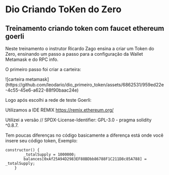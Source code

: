 # Dio Criando ToKen do Zero
## Treinamento criando token com faucet ethereum goerli

Neste treinamento o instrutor Ricardo Zago ensina a criar um Token do Zero, ensinando um passo a passo para a configuração da Wallet Metamask e do RPC info.

O primeiro passo foi criar a carteira:

<div align-"center">
![carteira metamask](https://github.com/leodario/dio_primeiro_token/assets/6862531/959ed22e-4c55-45e6-a622-88f90baac24e)
</div>

Logo após escolhi a rede de teste Goerli:
<div align-"center">
</div>

Utilizamos a IDE REMIX https://remix.ethereum.org/

Utilizei a versão // SPDX-License-Identifier: GPL-3.0 - pragma solidity ^0.8.7.

Tem poucas diferenças no código basicamente a diferença está onde você insere seu código token, 
Exemplo:
```
constructor() {
        _totalSupply = 1000000;
        balances[0xAf25A94D2983EF88BDbb86788F1C211D8c85A788] = _totalSupply;
    }
```
